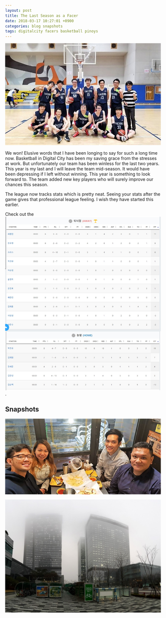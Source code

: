```yaml
---
layout: post
title: The Last Season as a Facer
date: 2018-03-17 10:27:01 +0900
categories: blog snapshots
tags: digitalcity facers basketball pinoys
---
```


![](/assets/img/20180317-facers.jpg "Facers Wanna One 2018")

We won! Elusive words that I have been longing to say for such a long time now. Basketball in Digital City has been my saving grace from the stresses at work. But unfortunately our team has been winless for the last two years. This year is my last and I will leave the team mid-season. It would have been depressing if I left without winning. This year is something to look forward to. The team added new key players who will surely improve our chances this season. 

The league now tracks stats which is pretty neat. Seeing your stats after the game gives that professional league feeling. I wish they have started this earlier. 

Check out the ![box score](/assets/img/20180314-boxscore.jpg).

## Snapshots
![](/assets/img/20180316-kkanbu.jpeg "Kkanbu Dinner with Tito Vince")

![](/assets/img/20180315-foggy.jpg "Foggy Day in Digital City")
